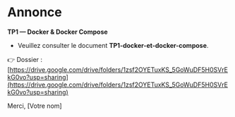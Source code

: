 # Annonce

**TP1 — Docker & Docker Compose**
- Veuillez consulter le document **TP1-docker-et-docker-compose**.

👉 Dossier : [https://drive.google.com/drive/folders/1zsf2OYETuxKS_5GoWuDF5H0SVrEkG0vo?usp=sharing](https://drive.google.com/drive/folders/1zsf2OYETuxKS_5GoWuDF5H0SVrEkG0vo?usp=sharing)





Merci,
[Votre nom]
